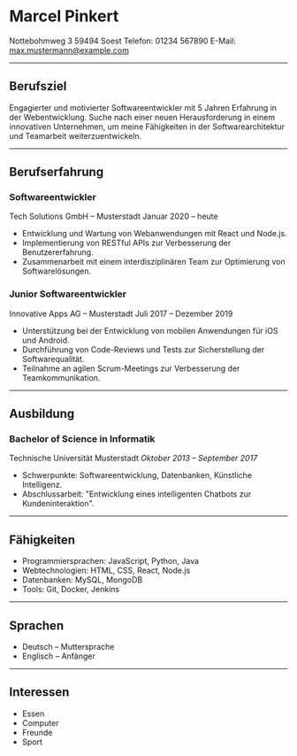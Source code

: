 # Marcel Pinkert
Nottebohmweg 3
59494 Soest
Telefon: 01234 567890
E-Mail: max.mustermann@example.com


---

## Berufsziel
Engagierter und motivierter Softwareentwickler mit 5 Jahren Erfahrung in der Webentwicklung. Suche nach einer neuen Herausforderung in einem innovativen Unternehmen, um meine Fähigkeiten in der Softwarearchitektur und Teamarbeit weiterzuentwickeln.

---

## Berufserfahrung

### Softwareentwickler
Tech Solutions GmbH – Musterstadt
Januar 2020 – heute
- Entwicklung und Wartung von Webanwendungen mit React und Node.js.
- Implementierung von RESTful APIs zur Verbesserung der Benutzererfahrung.
- Zusammenarbeit mit einem interdisziplinären Team zur Optimierung von Softwarelösungen.

### Junior Softwareentwickler
Innovative Apps AG – Musterstadt
Juli 2017 – Dezember 2019
- Unterstützung bei der Entwicklung von mobilen Anwendungen für iOS und Android.
- Durchführung von Code-Reviews und Tests zur Sicherstellung der Softwarequalität.
- Teilnahme an agilen Scrum-Meetings zur Verbesserung der Teamkommunikation.

---

## Ausbildung

### Bachelor of Science in Informatik
Technische Universität Musterstadt
*Oktober 2013 – September 2017*
- Schwerpunkte: Softwareentwicklung, Datenbanken, Künstliche Intelligenz.
- Abschlussarbeit: "Entwicklung eines intelligenten Chatbots zur Kundeninteraktion".

---

## Fähigkeiten
- Programmiersprachen: JavaScript, Python, Java
- Webtechnologien: HTML, CSS, React, Node.js
- Datenbanken: MySQL, MongoDB
- Tools: Git, Docker, Jenkins

---

## Sprachen
- Deutsch – Muttersprache
- Englisch – Anfänger
---

## Interessen
- Essen
- Computer
- Freunde
- Sport
